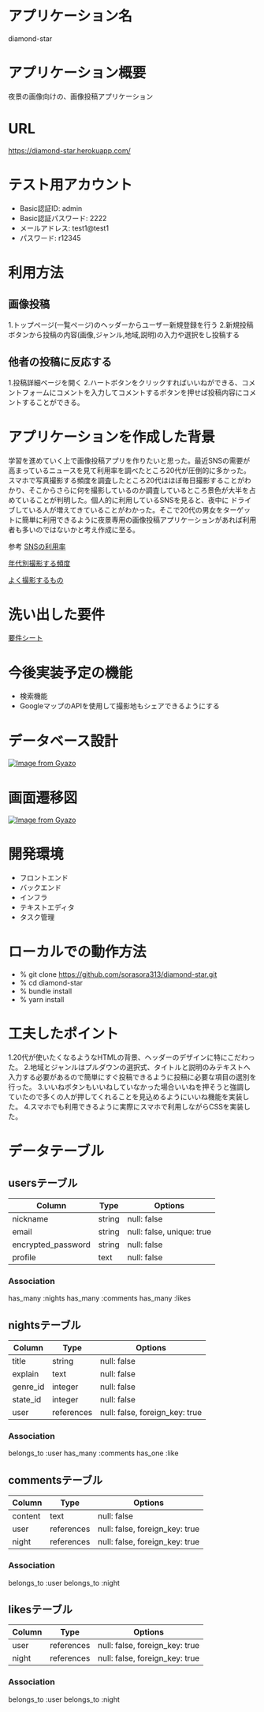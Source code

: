 # アプリケーション名
diamond-star

# アプリケーション概要
夜景の画像向けの、画像投稿アプリケーション
<br>

# URL
https://diamond-star.herokuapp.com/

# テスト用アカウント
* Basic認証ID: admin
* Basic認証パスワード: 2222
* メールアドレス: test1@test1
* パスワード: r12345

# 利用方法
## 画像投稿
1.トップページ(一覧ページ)のヘッダーからユーザー新規登録を行う
2.新規投稿ボタンから投稿の内容(画像,ジャンル,地域,説明)の入力や選択をし投稿する
## 他者の投稿に反応する
1.投稿詳細ページを開く
2.ハートボタンをクリックすればいいねができる、コメントフォームにコメントを入力してコメントするボタンを押せば投稿内容にコメントすることができる。

# アプリケーションを作成した背景
学習を進めていく上で画像投稿アプリを作りたいと思った。最近SNSの需要が高まっているニュースを見て利用率を調べたところ20代が圧倒的に多かった。スマホで写真撮影する頻度を調査したところ20代はほぼ毎日撮影することがわかり、そこからさらに何を撮影しているのか調査しているところ景色が大半を占めていることが判明した。個人的に利用しているSNSを見ると、夜中に
ドライブしている人が増えてきていることがわかった。そこで20代の男女をターゲットに簡単に利用できるように夜景専用の画像投稿アプリケーションがあれば利用者も多いのではないかと考え作成に至る。

参考
[SNSの利用率](https://smmlab.jp/article/sns-user-number/)

[年代別撮影する頻度](https://www.asahigroup-holdings.com/company/research/hapiken/maian/201707/00640/)

[よく撮影するもの](https://www.itmedia.co.jp/makoto/articles/0704/24/news095.html#:~:text=%E3%81%9D%E3%82%8C%E3%81%A7%E3%81%AF%E4%BD%95%E3%82%92%E6%92%AE%E3%81%A3%E3%81%A6,3%E5%89%B2%E3%82%92%E8%B6%85%E3%81%88%E3%81%9F%E3%80%82)

# 洗い出した要件
[要件シート](https://docs.google.com/spreadsheets/d/16qZyRM6nZjU42bFhWkwgSE-efc9PKPqLDTcnyLd_7lE/edit#gid=982722306)



# 今後実装予定の機能
* 検索機能
* GoogleマップのAPIを使用して撮影地もシェアできるようにする

# データベース設計
[![Image from Gyazo](https://i.gyazo.com/eb1a755ca80ac4080d6fad8992e666e3.png)](https://gyazo.com/eb1a755ca80ac4080d6fad8992e666e3)

# 画面遷移図
[![Image from Gyazo](https://i.gyazo.com/f555e105a0a238b8652dacf12351940e.png)](https://gyazo.com/f555e105a0a238b8652dacf12351940e)
# 開発環境
* フロントエンド
* バックエンド
* インフラ
* テキストエディタ
* タスク管理

# ローカルでの動作方法
* % git clone https://github.com/sorasora313/diamond-star.git
* % cd diamond-star
* % bundle install
* % yarn install

# 工夫したポイント
1.20代が使いたくなるようなHTMLの背景、ヘッダーのデザインに特にこだわった。
2.地域とジャンルはプルダウンの選択式、タイトルと説明のみテキストへ入力する必要があるので簡単にすぐ投稿できるように投稿に必要な項目の選別を行った。
3.いいねボタンもいいねしていなかった場合いいねを押そうと強調していたので多くの人が押してくれることを見込めるようにいいね機能を実装した。
4.スマホでも利用できるように実際にスマホで利用しながらCSSを実装した。



# データテーブル

## usersテーブル

|Column            |Type  |Options                  |
|------------------|------|-------------------------|
|nickname          |string|null: false              |
|email             |string|null: false, unique: true|
|encrypted_password|string|null: false              |
|profile           |text  |null: false              |


### Association

has_many :nights
has_many :comments
has_many :likes


## nightsテーブル
|Column         |Type      |Options                       |
|---------------|----------|------------------------------|
|title          |string    |null: false                   |
|explain        |text      |null: false                   |
|genre_id       |integer   |null: false                   |
|state_id       |integer   |null: false                   |
|user           |references|null: false, foreign_key: true|

### Association
belongs_to :user
has_many :comments
has_one :like

## commentsテーブル

|Column       |Type      |Options                           |
|-------------|----------|----------------------------------|
|content      |text      |null: false                       |
|user         |references|null: false, foreign_key: true    |
|night        |references|null: false, foreign_key: true    |


### Association
belongs_to :user
belongs_to :night

## likesテーブル

|Column |Type      |Options                       |
|-------|----------|------------------------------|
|user   |references|null: false, foreign_key: true|
|night  |references|null: false, foreign_key: true|

### Association
belongs_to :user
belongs_to :night
